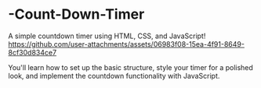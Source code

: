 # -Count-Down-Timer

A simple countdown timer using HTML, CSS, and JavaScript!
https://github.com/user-attachments/assets/06983f08-15ea-4f91-8649-8cf30d834ce7

You'll learn how to set up the basic structure, style your timer for a polished look, and implement the countdown functionality with JavaScript.

